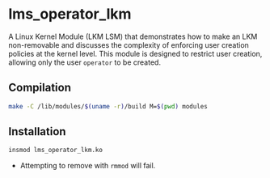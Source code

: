 # lms_operator_lkm

A Linux Kernel Module (LKM LSM) that demonstrates how to make an LKM non-removable and discusses the complexity of enforcing user creation policies at the kernel level. This module is designed to restrict user creation, allowing only the user `operator` to be created.


## Compilation
```sh
make -C /lib/modules/$(uname -r)/build M=$(pwd) modules
```

## Installation
```sh
insmod lms_operator_lkm.ko
```
- Attempting to remove with `rmmod` will fail.
